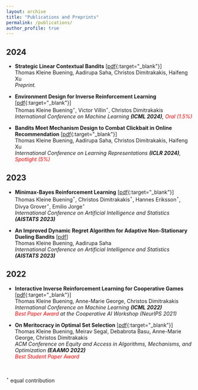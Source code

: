```yaml
---
layout: archive
title: "Publications and Preprints"
permalink: /publications/
author_profile: true
---
```




## 2024 


* **Strategic Linear Contextual Bandits** [[pdf](https://arxiv.org/pdf/2406.00551){:target="_blank"}] <br />
Thomas Kleine Buening, Aadirupa Saha, Christos Dimitrakakis, Haifeng Xu <br />
*Preprint.*


* **Environment Design for Inverse Reinforcement Learning** [[pdf](https://arxiv.org/pdf/2210.14972v3){:target="_blank"}] <br /> 
Thomas Kleine Buening$^\star$, Victor Villin$^\star$, Christos Dimitrakakis <br /> 
*International Conference on Machine Learning* ***(ICML 2024)****, <span style="color:red">Oral (1.5%)</span>*

* **Bandits Meet Mechanism Design to Combat Clickbait in Online Recommendation** [[pdf](https://arxiv.org/pdf/2311.15647.pdf){:target="_blank"}] <br />
Thomas Kleine Buening, Aadirupa Saha, Christos Dimitrakakis, Haifeng Xu <br />
*International Conference on Learning Representations* ***(ICLR 2024)****, <span style="color:red">Spotlight (5%)</span>*


## 2023 

* **Minimax-Bayes Reinforcement Learning** [[pdf](https://arxiv.org/pdf/2302.10831.pdf){:target="_blank"}] <br /> 
Thomas Kleine Buening$^\star$, Christos Dimitrakakis$^\star$, Hannes Eriksson$^\star$, Divya Grover$^\star$, Emilio Jorge$^\star$ <br /> 
*International Conference on Artificial Intelligence and Statistics* ***(AISTATS 2023)***  

* **An Improved Dynamic Regret Algorithm for Adaptive Non-Stationary Dueling Bandits** [[pdf](https://arxiv.org/pdf/2210.14322.pdf)] <br /> 
Thomas Kleine Buening, Aadirupa Saha <br />
*International Conference on Artificial Intelligence and Statistics* ***(AISTATS 2023)***  


## 2022


* **Interactive Inverse Reinforcement Learning for Cooperative Games** [[pdf](https://proceedings.mlr.press/v162/buning22a/buning22a.pdf){:target="_blank"}] <br /> 
Thomas Kleine Buening, Anne-Marie George, Christos Dimitrakakis <br /> 
*International Conference on Machine Learning* ***(ICML 2022)***   <br />
*<span style="color:red">Best Paper Award</span> at the Cooperative AI Workshop (NeurIPS 2021)*


* **On Meritocracy in Optimal Set Selection** [[pdf](https://arxiv.org/pdf/2102.11932.pdf){:target="_blank"}] <br /> 
 Thomas Kleine Buening, Meirav Segal, Debabrota Basu, Anne-Marie George, Christos Dimitrakakis <br /> 
*ACM Conference on Equity and Access in Algorithms, Mechanisms, and Optimization* ***(EAAMO 2022)***   <br /> 
*<span style="color:red">Best Student Paper Award</span>*


<br /> 

$^\star$ equal contribution 
